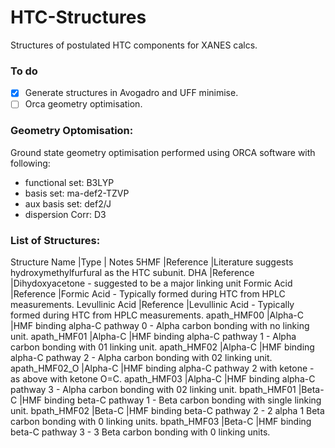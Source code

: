 # HTC-Structures
Structures of postulated HTC components for XANES calcs.

### To do
- [x] Generate structures in Avogadro and UFF minimise.
- [ ] Orca geometry optimisation.

### Geometry Optomisation:
Ground state geometry optimisation performed using ORCA software with following:
* functional set:  B3LYP
* basis set:	     ma-def2-TZVP
* aux basis set:	 def2/J
* dispersion Corr: D3

### List of Structures:
Structure Name |Type | Notes
5HMF		        |Reference	|Literature suggests hydroxymethylfurfural as the HTC subunit.
DHA		          |Reference	|Dihydoxyacetone - suggested to be a major linking unit
Formic Acid	    |Reference	|Formic Acid - Typically formed during HTC from HPLC measurements.
Levullinic Acid	|Reference	|Levullinic Acid - Typically formed during HTC from HPLC measurements.
apath_HMF00	    |Alpha-C		|HMF binding alpha-C pathway 0 - Alpha carbon bonding with no linking unit.
apath_HMF01	    |Alpha-C		|HMF binding alpha-C pathway 1 - Alpha carbon bonding with 01 linking unit.
apath_HMF02	    |Alpha-C		|HMF binding alpha-C pathway 2 - Alpha carbon bonding with 02 linking unit.
apath_HMF02_O	  |Alpha-C		|HMF binding alpha-C pathway 2 with ketone - as above with ketone O=C.
apath_HMF03	    |Alpha-C		|HMF binding alpha-C pathway 3 - Alpha carbon bonding with 02 linking unit.
bpath_HMF01	    |Beta-C		  |HMF binding beta-C pathway 1 - Beta carbon bonding with single linking unit.
bpath_HMF02	    |Beta-C		  |HMF binding beta-C pathway 2 - 2 alpha 1 Beta carbon bonding with 0 linking units.
bpath_HMF03     |Beta-C     |HMF binding beta-C pathway 3 - 3 Beta carbon bonding with 0 linking units.
